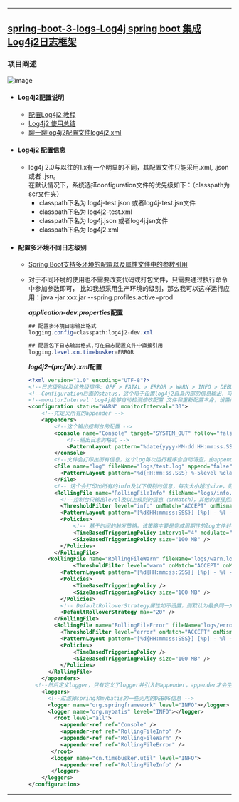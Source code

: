 ----
## [spring-boot-3-logs-Log4j spring boot 集成Log4j2日志框架](https://github.com/timebusker/spring-boot/tree/master/spring-boot-3-logs/spring-boot-3-logs-Log4j2/)

### 项目阐述
   ![image](https://github.com/timebusker/spring-boot/raw/master/static/spring-boot-3-logs/spring-boot-3-logs-Log4j2/Log4j2.png?raw=true)
 
 + #### Log4j2配置说明
    * [配置Log4j2 教程](http://www.cnblogs.com/leo-lsw/p/log4j2tutorial.html)
    * [Log4j2 使用总结](http://blog.csdn.net/jiangguilong2000/article/details/11397557)
	* [聊一聊log4j2配置文件log4j2.xml](http://www.cnblogs.com/hafiz/p/6170702.html)
 
 + #### Log4j2 配置信息<br/>
	* log4j 2.0与以往的1.x有一个明显的不同，其配置文件只能采用.xml, .json或者 .jsn。<br/>在默认情况下，系统选择configuration文件的优先级如下：（classpath为scr文件夹）
	  - classpath下名为 log4j-test.json 或者log4j-test.jsn文件
	  - classpath下名为 log4j2-test.xml
	  - classpath下名为 log4j.json 或者log4j.jsn文件
	  - classpath下名为 log4j2.xml
	  
 + #### 配置多环境不同日志级别
    * [Spring Boot支持多环境的配置以及属性文件中的参数引用](https://github.com/timebusker/spring-boot/tree/master/spring-boot-1-QuickStart/)<br/>
	
	* 对于不同环境的使用也不需要改变代码或打包文件，只需要通过执行命令中参加参数即可，
	  比如我想采用生产环境的级别，那么我可以这样运行应用：java -jar xxx.jar --spring.profiles.active=prod
	  
	  ***application-dev.properties*配置**
	  ```java
	  ## 配置多环境日志输出格式
	  logging.config=classpath:log4j2-dev.xml

	  ## 配置包下日志输出格式,可在日志配置文件中直接引用
	  logging.level.cn.timebusker=ERROR
	  ```
	  
	  ***log4j2-{profile}.xml*配置**
	  ```xml
	  <?xml version="1.0" encoding="UTF-8"?>
	  <!--日志级别以及优先级排序: OFF > FATAL > ERROR > WARN > INFO > DEBUG > TRACE > ALL -->
	  <!--Configuration后面的status，这个用于设置log4j2自身内部的信息输出，可以不设置，当设置成trace时，你会看到log4j2内部各种详细输出 -->
	  <!--monitorInterval：Log4j能够自动检测修改配置 文件和重新配置本身，设置间隔秒数 -->
	  <configuration status="WARN" monitorInterval="30">
		  <!--先定义所有的appender -->
		  <appenders>
			  <!--这个输出控制台的配置 -->
			  <console name="Console" target="SYSTEM_OUT" follow="false">
				  <!--输出日志的格式 -->
				  <PatternLayout pattern="%date{yyyy-MM-dd HH:mm:ss.SSS} %level [%thread][%file:%line] - %msg%n" />
			  </console>
			  <!--文件会打印出所有信息，这个log每次运行程序会自动清空，由append属性决定，这个也挺有用的，适合临时测试用 -->
			  <File name="log" fileName="logs/test.log" append="false">
			  	<PatternLayout pattern="%d{HH:mm:ss.SSS} %-5level %class{36} %L %M - %msg%xEx%n" />
			  </File>
			  <!-- 这个会打印出所有的info及以下级别的信息，每次大小超过size，则这size大小的日志会自动存入按年份-月份建立的文件夹下面并进行压缩，作为存档 -->
			  <RollingFile name="RollingFileInfo" fileName="logs/info.log" filePattern="${sys:user.home}/logs/$${date:yyyy-MM}/info-%d{yyyy-MM-dd}-%i.log">
		  		<!--控制台只输出level及以上级别的信息（onMatch），其他的直接拒绝（onMismatch） -->
		  		<ThresholdFilter level="info" onMatch="ACCEPT" onMismatch="DENY" />
		  		<PatternLayout pattern="[%d{HH:mm:ss:SSS}] [%p] - %l - %m%n" />
			  	<Policies>
			  		<!-- 基于时间的触发策略。该策略主要是完成周期性的log文件封存工作 interval，integer型，指定两次封存动作之间的时间间隔;modulate，boolean型，说明是否对封存时间进行调制 -->
			  		<TimeBasedTriggeringPolicy interval="4" modulate="true"/>
			  		<SizeBasedTriggeringPolicy size="100 MB" />
			  	</Policies>
			  </RollingFile>
		  	<RollingFile name="RollingFileWarn" fileName="logs/warn.log" filePattern="${sys:user.home}/logs/$${date:yyyy-MM}/warn-%d{yyyy-MM-dd}-%i.log">
			    	<ThresholdFilter level="warn" onMatch="ACCEPT" onMismatch="DENY" />
			  	<PatternLayout pattern="[%d{HH:mm:ss:SSS}] [%p] - %l - %m%n" />
		  		<Policies>
			  		<TimeBasedTriggeringPolicy />
			  		<SizeBasedTriggeringPolicy size="100 MB" />
			  	</Policies>
			  	<!-- DefaultRolloverStrategy属性如不设置，则默认为最多同一文件夹下7个文件，这里设置了20 -->
			  	<DefaultRolloverStrategy max="20" />
			  </RollingFile>
			  <RollingFile name="RollingFileError" fileName="logs/error.log" filePattern="${sys:user.home}/logs/$${date:yyyy-MM}/error-%d{yyyy-MM-dd}-%i.log">
			  	<ThresholdFilter level="error" onMatch="ACCEPT" onMismatch="DENY" />
			  	<PatternLayout pattern="[%d{HH:mm:ss:SSS}] [%p] - %l - %m%n" />
			  	<Policies>
			  		<TimeBasedTriggeringPolicy />
			  		<SizeBasedTriggeringPolicy size="100 MB" />
			  	</Policies>
		  	</RollingFile>
		  </appenders>
	  	<!--然后定义logger，只有定义了logger并引入的appender，appender才会生效 -->
		  <loggers>
		  	<!--过滤掉spring和mybatis的一些无用的DEBUG信息 -->
		  	<logger name="org.springframework" level="INFO"></logger>
		  	<logger name="org.mybatis" level="INFO"></logger>
			  <root level="all">
			  	<appender-ref ref="Console" />
			  	<appender-ref ref="RollingFileInfo" />
			  	<appender-ref ref="RollingFileWarn" />
			  	<appender-ref ref="RollingFileError" />
			 </root>
			 <logger name="cn.timebusker.util" level="INFO">
			  	<appender-ref ref="RollingFileInfo" />
			 </logger>
		  </loggers>
	  </configuration>
	  ```
	
----